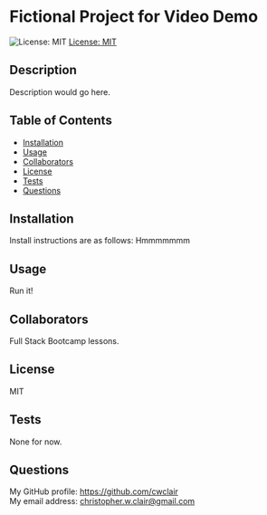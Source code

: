 # Fictional Project for Video Demo
      
![License: MIT](https://img.shields.io/badge/License-MIT-yellow.svg) [License: MIT](https://opensource.org/licenses/MIT)
      
## Description
Description would go here. 
      
## Table of Contents
* [Installation](#installation)
* [Usage](#usage)
* [Collaborators](#collaborators)
* [License](#license)
* [Tests](#tests)
* [Questions](#questions)
      
## Installation
Install instructions are as follows: Hmmmmmmm
      
## Usage
Run it!
      
## Collaborators
Full Stack Bootcamp lessons.
      
## License
MIT
      
## Tests
None for now.
      
## Questions
My GitHub profile: https://github.com/cwclair    
My email address: christopher.w.clair@gmail.com

